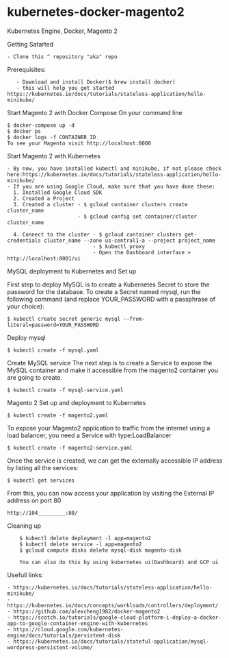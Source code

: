 # kubernetes-docker-magento2
Kubernetes Engine, Docker, Magento 2

Getting Satarted
```
- Clone this ^ repository "aka" repo
```
Prerequisites:
```
   - Download and install Docker($ brew install docker)
   - this will help you get started https://kubernetes.io/docs/tutorials/stateless-application/hello-minikube/

```
Start Magento 2 with Docker Compose
On your command line
```
$ docker-compose up -d
$ docker ps
$ docker logs -f CONTAINER_ID
To see your Magento visit http://localhost:8000
```
Start Magento 2 with Kubernetes
```
- By now, you have installed kubectl and minikube, if not please check here:https://kubernetes.io/docs/tutorials/stateless-application/hello-minikube/
- If you are using Google Cloud, make sure that you have done these:
  1. Installed Google Cloud SDK
  2. Created a Project
  3. Created a cluster - $ gcloud container clusters create cluster_name
                       - $ gcloud config set container/cluster cluster_name  

  4. Connect to the cluster - $ gcloud container clusters get-credentials cluster_name --zone us-central1-a --project project_name
                            - $ kubectl proxy
                            - Open the Dashboard interface > http://localhost:8001/ui

```                                                                
MySQL deployment to Kubernetes and Set up

First step to deploy MySQL is to create a Kubernetes Secret to store the password for the database. To create a Secret named mysql, run the following command (and replace YOUR_PASSWORD with a passphrase of your choice):
```
$ kubectl create secret generic mysql --from-literal=password=YOUR_PASSWORD
```
Deploy mysql
```
$ kubectl create -f mysql.yaml
```
Create MySQL service
The next step is to create a Service to expose the MySQL container and make it accessible from the magento2 container you are going to create.
```
$ kubectl create -f mysql-service.yaml
```

Magento 2 Set up and deployment to Kubernetes
```
$ kubectl create -f magento2.yaml
```
To expose your Magento2 application to traffic from the internet using a load balancer, you need a Service with type:LoadBalancer
```
$ kubectl create -f magento2-service.yaml
```
Once the service is created, we can get the externally accessible IP address by listing all the services:
```
$ kubectl get services
```

From this, you can now access your application by visiting the External IP address on port 80
```
http://104_________:80/
```
Cleaning up
``` $ kubectl delete secret  mysql
    $ kubectl delete deployment -l app=magento2
    $ kubectl delete service -l app=magento2
    $ gcloud compute disks delete mysql-disk magento-disk

    You can also do this by using kubernetes ui(Dashboard) and GCP ui
```
Usefull links:
```
- https://kubernetes.io/docs/tutorials/stateless-application/hello-minikube/
- https://kubernetes.io/docs/concepts/workloads/controllers/deployment/
- https://github.com/alexcheng1982/docker-magento2
- https://scotch.io/tutorials/google-cloud-platform-i-deploy-a-docker-app-to-google-container-engine-with-kubernetes
- https://cloud.google.com/kubernetes-engine/docs/tutorials/persistent-disk
- https://kubernetes.io/docs/tutorials/stateful-application/mysql-wordpress-persistent-volume/
```
